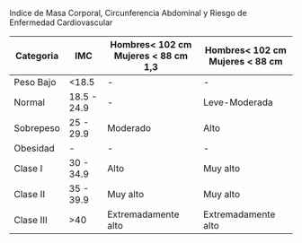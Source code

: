 Indice de Masa Corporal, Circunferencia Abdominal y Riesgo de Enfermedad Cardiovascular


Categoria | IMC | Hombres< 102 cm Mujeres < 88 cm 1,3 | Hombres< 102 cm Mujeres < 88 cm
---------|----------|----------|---------
 Peso Bajo | <18.5	| - | -
 Normal | 18.5 - 24.9	| - | Leve-Moderada
 Sobrepeso | 25 - 29.9	| Moderado | Alto
 Obesidad | -	| - | -
 Clase I	 | 30 - 34.9		| Alto	 | Muy alto
 Clase II	 | 35 - 39.9		| Muy alto	 | Muy alto
 Clase III | >40	| Extremadamente alto	 | Extremadamente alto 
 